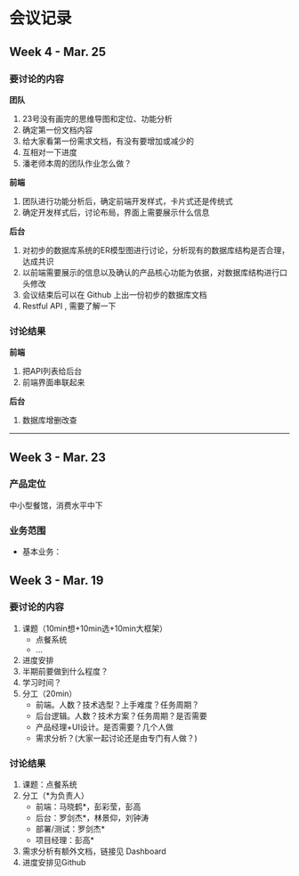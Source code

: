 # 会议记录

## Week 4 - Mar. 25
### 要讨论的内容
**团队**
1. 23号没有画完的思维导图和定位、功能分析
2. 确定第一份文档内容
3. 给大家看第一份需求文档，有没有要增加或减少的
4. 互相对一下进度
5. 潘老师本周的团队作业怎么做？

**前端**
1. 团队进行功能分析后，确定前端开发样式，卡片式还是传统式
2. 确定开发样式后，讨论布局，界面上需要展示什么信息

**后台**
1. 对初步的数据库系统的ER模型图进行讨论，分析现有的数据库结构是否合理，达成共识
2. 以前端需要展示的信息以及确认的产品核心功能为依据，对数据库结构进行口头修改
3. 会议结束后可以在 Github 上出一份初步的数据库文档
4. Restful API , 需要了解一下

### 讨论结果
**前端**
1. 把API列表给后台
2. 前端界面串联起来

**后台**
1. 数据库增删改查

---

## Week 3 - Mar. 23
### 产品定位
中小型餐馆，消费水平中下
### 业务范围
- 基本业务：

## Week 3 - Mar. 19
### 要讨论的内容
1. 课题（10min想+10min选+10min大框架）
	- 点餐系统
	- ...
2. 进度安排
3. 半期前要做到什么程度？
4. 学习时间？
5. 分工（20min）
	- 前端。人数？技术选型？上手难度？任务周期？
	- 后台逻辑。人数？技术方案？任务周期？是否需要
	- 产品经理+UI设计。是否需要？几个人做
	- 需求分析？(大家一起讨论还是由专门有人做？)

### 讨论结果
1. 课题：点餐系统
2. 分工（*为负责人）
	- 前端：马晓鹤*，彭彩莹，彭高
	- 后台：罗剑杰*，林景仰，刘钟涛
	- 部署/测试：罗剑杰*
	- 项目经理：彭高*
3. 需求分析有额外文档，链接见 Dashboard
4. 进度安排见Github
